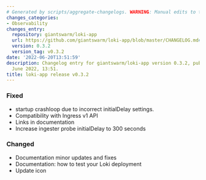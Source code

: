 ```yaml
---
# Generated by scripts/aggregate-changelogs. WARNING: Manual edits to this files will be overwritten.
changes_categories:
- Observability
changes_entry:
  repository: giantswarm/loki-app
  url: https://github.com/giantswarm/loki-app/blob/master/CHANGELOG.md#032---2022-06-20
  version: 0.3.2
  version_tag: v0.3.2
date: '2022-06-20T13:51:59'
description: Changelog entry for giantswarm/loki-app version 0.3.2, published on 20
  June 2022, 13:51.
title: loki-app release v0.3.2
---
```


### Fixed
- startup crashloop due to incorrect initialDelay settings.
- Compatibility with Ingress v1 API
- Links in documentation
- Increase ingester probe initialDelay to 300 seconds
### Changed
- Documentation minor updates and fixes
- Documentation: how to test your Loki deployment
- Update icon
